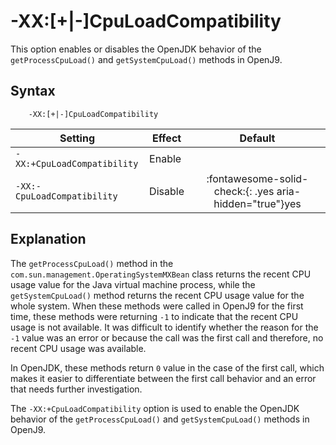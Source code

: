 <!--
* Copyright (c) 2017, 2024 IBM Corp. and others
*
* This program and the accompanying materials are made
* available under the terms of the Eclipse Public License 2.0
* which accompanies this distribution and is available at
* https://www.eclipse.org/legal/epl-2.0/ or the Apache
* License, Version 2.0 which accompanies this distribution and
* is available at https://www.apache.org/licenses/LICENSE-2.0.
*
* This Source Code may also be made available under the
* following Secondary Licenses when the conditions for such
* availability set forth in the Eclipse Public License, v. 2.0
* are satisfied: GNU General Public License, version 2 with
* the GNU Classpath Exception [1] and GNU General Public
* License, version 2 with the OpenJDK Assembly Exception [2].
*
* [1] https://www.gnu.org/software/classpath/license.html
* [2] https://openjdk.org/legal/assembly-exception.html
*
* SPDX-License-Identifier: EPL-2.0 OR Apache-2.0 OR GPL-2.0-only WITH Classpath-exception-2.0 OR GPL-2.0-only WITH OpenJDK-assembly-exception-1.0
-->

# -XX:[+|-]CpuLoadCompatibility

This option enables or disables the OpenJDK behavior of the `getProcessCpuLoad()` and `getSystemCpuLoad()` methods in OpenJ9.

## Syntax

        -XX:[+|-]CpuLoadCompatibility

| Setting               | Effect  | Default                                                                            |
|-----------------------|---------|:----------------------------------------------------------------------------------:|
| `-XX:+CpuLoadCompatibility` |  Enable   |                             |
| `-XX:-CpuLoadCompatibility` |  Disable  |   :fontawesome-solid-check:{: .yes aria-hidden="true"}<span class="sr-only">yes</span>         |

## Explanation

The `getProcessCpuLoad()` method in the `com.sun.management.OperatingSystemMXBean` class returns the recent CPU usage value for the Java virtual machine process, while the `getSystemCpuLoad()` method returns the recent CPU usage value for the whole system. When these methods were called in OpenJ9 for the first time, these methods were returning `-1` to indicate that the recent CPU usage is not available. It was difficult to identify whether the reason for the `-1` value was an error or because the call was the first call and therefore, no recent CPU usage was available.

In OpenJDK, these methods return `0` value in the case of the first call, which makes it easier to differentiate between the first call behavior and an error that needs further investigation.

The `-XX:+CpuLoadCompatibility` option is used to enable the OpenJDK behavior of the `getProcessCpuLoad()` and `getSystemCpuLoad()` methods in OpenJ9.



<!-- ==== END OF TOPIC ==== xxcpuloadcompatibility.md ==== -->
